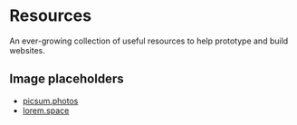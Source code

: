 # Resources

An ever-growing collection of useful resources to help prototype and build websites.

## Image placeholders

* [picsum.photos](https://picsum.photos/)
* [lorem.space](https://lorem.space/)
